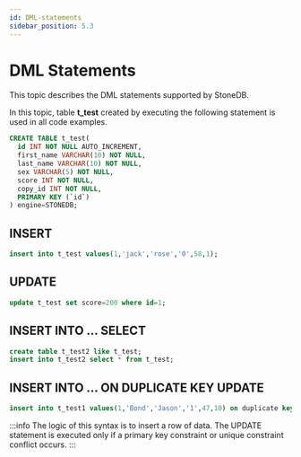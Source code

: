 ```yaml
---
id: DML-statements
sidebar_position: 5.3
---
```


# DML Statements

This topic describes the DML statements supported by StoneDB.

In this topic, table **t_test** created by executing the following statement is used in all code examples. 

```sql
CREATE TABLE t_test(
  id INT NOT NULL AUTO_INCREMENT,
  first_name VARCHAR(10) NOT NULL,
  last_name VARCHAR(10) NOT NULL,
  sex VARCHAR(5) NOT NULL,
  score INT NOT NULL,
  copy_id INT NOT NULL,
  PRIMARY KEY (`id`)
) engine=STONEDB;
```

## INSERT
```sql
insert into t_test values(1,'jack','rose','0',58,1);
```
## UPDATE
```sql
update t_test set score=200 where id=1;
```
## INSERT INTO ... SELECT
```sql
create table t_test2 like t_test;
insert into t_test2 select * from t_test;
```
## INSERT INTO ... ON DUPLICATE KEY UPDATE
```sql
insert into t_test1 values(1,'Bond','Jason','1',47,10) on duplicate key update last_name='James';
```
:::info
The logic of this syntax is to insert a row of data. The UPDATE statement is executed only if a primary key constraint or unique constraint conflict occurs.
:::
